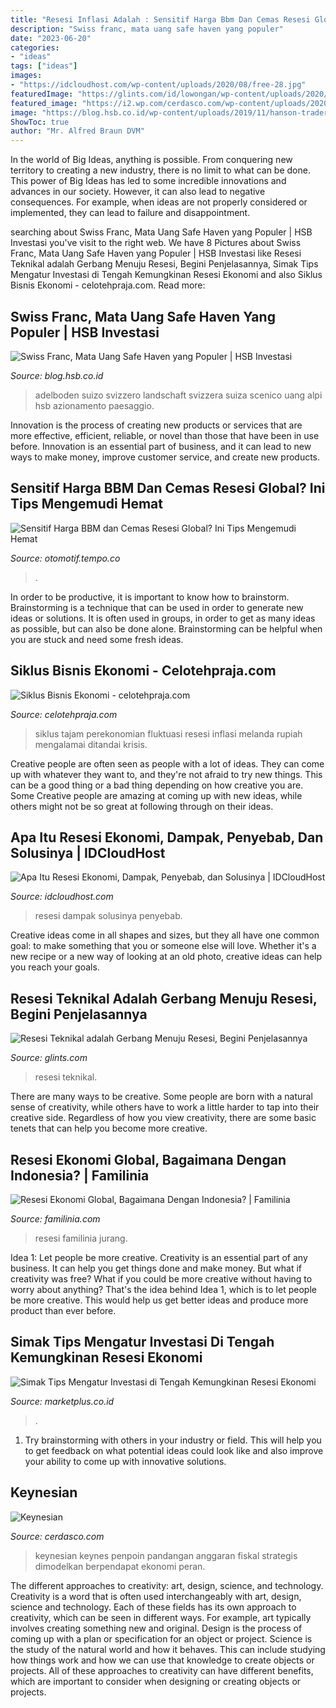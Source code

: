 ```yaml
---
title: "Resesi Inflasi Adalah : Sensitif Harga Bbm Dan Cemas Resesi Global? Ini Tips Mengemudi Hemat"
description: "Swiss franc, mata uang safe haven yang populer"
date: "2023-06-20"
categories:
- "ideas"
tags: ["ideas"]
images:
- "https://idcloudhost.com/wp-content/uploads/2020/08/free-28.jpg"
featuredImage: "https://glints.com/id/lowongan/wp-content/uploads/2020/08/top-view-holding-bank-notes-tied-with-rubber-band_23-2148546935.jpg"
featured_image: "https://i2.wp.com/cerdasco.com/wp-content/uploads/2020/08/Keynesian.jpg?w=1536&amp;ssl=1"
image: "https://blog.hsb.co.id/wp-content/uploads/2019/11/hanson-trader-terpercaya-negara-swiss-800x534.jpg"
ShowToc: true
author: "Mr. Alfred Braun DVM"
---
```



In the world of Big Ideas, anything is possible. From conquering new territory to creating a new industry, there is no limit to what can be done. This power of Big Ideas has led to some incredible innovations and advances in our society. However, it can also lead to negative consequences. For example, when ideas are not properly considered or implemented, they can lead to failure and disappointment.

	

		
searching about Swiss Franc, Mata Uang Safe Haven yang Populer | HSB Investasi you've visit to the right web. We have 8 Pictures about Swiss Franc, Mata Uang Safe Haven yang Populer | HSB Investasi like Resesi Teknikal adalah Gerbang Menuju Resesi, Begini Penjelasannya, Simak Tips Mengatur Investasi di Tengah Kemungkinan Resesi Ekonomi and also Siklus Bisnis Ekonomi - celotehpraja.com. Read more:
		
    
## Swiss Franc, Mata Uang Safe Haven Yang Populer | HSB Investasi

<img loading=lazy src="https://blog.hsb.co.id/wp-content/uploads/2019/11/hanson-trader-terpercaya-negara-swiss-800x534.jpg" onerror="this.onerror=null;this.src='https://tse3.mm.bing.net/th?id=OIP.nnoNCFmvJFnnHsvhS008-AHaE8&amp;pid=15.1';" alt="Swiss Franc, Mata Uang Safe Haven yang Populer | HSB Investasi">

_Source: blog.hsb.co.id_

>adelboden suizo svizzero landschaft svizzera suiza scenico uang alpi hsb azionamento paesaggio. 

	

Innovation is the process of creating new products or services that are more effective, efficient, reliable, or novel than those that have been in use before. Innovation is an essential part of business, and it can lead to new ways to make money, improve customer service, and create new products.

    
## Sensitif Harga BBM Dan Cemas Resesi Global? Ini Tips Mengemudi Hemat

<img loading=lazy src="https://statik.tempo.co/data/2021/07/01/id_1031924/1031924_720.jpg" onerror="this.onerror=null;this.src='https://tse1.mm.bing.net/th?id=OIP.K74PWO8v-5Sk7jre5SaF4QHaEK&amp;pid=15.1';" alt="Sensitif Harga BBM dan Cemas Resesi Global? Ini Tips Mengemudi Hemat">

_Source: otomotif.tempo.co_

>. 

	

In order to be productive, it is important to know how to brainstorm. Brainstorming is a technique that can be used in order to generate new ideas or solutions. It is often used in groups, in order to get as many ideas as possible, but can also be done alone. Brainstorming can be helpful when you are stuck and need some fresh ideas.

    
## Siklus Bisnis Ekonomi - Celotehpraja.com

<img loading=lazy src="https://1.bp.blogspot.com/-nA-Z6qu96c4/YCV-7k-WbgI/AAAAAAAAANs/TfWrNYqq_coCVTvppDg9Nfy4O7NxVhMZQCLcBGAsYHQ/s727/Fluktuasi%2BEkonomi%2BIndonesia.jpg" onerror="this.onerror=null;this.src='https://tse2.mm.bing.net/th?id=OIP.8EvkN2JswJ1GIQ5875fWXQHaC1&amp;pid=15.1';" alt="Siklus Bisnis Ekonomi - celotehpraja.com">

_Source: celotehpraja.com_

>siklus tajam perekonomian fluktuasi resesi inflasi melanda rupiah mengalamai ditandai krisis. 

	

Creative people are often seen as people with a lot of ideas. They can come up with whatever they want to, and they're not afraid to try new things. This can be a good thing or a bad thing depending on how creative you are. Some Creative people are amazing at coming up with new ideas, while others might not be so great at following through on their ideas.

    
## Apa Itu Resesi Ekonomi, Dampak, Penyebab, Dan Solusinya | IDCloudHost

<img loading=lazy src="https://idcloudhost.com/wp-content/uploads/2020/08/free-28.jpg" onerror="this.onerror=null;this.src='https://tse3.mm.bing.net/th?id=OIP.osewAUWWJLoHioGrVT8h9gHaD5&amp;pid=15.1';" alt="Apa Itu Resesi Ekonomi, Dampak, Penyebab, dan Solusinya | IDCloudHost">

_Source: idcloudhost.com_

>resesi dampak solusinya penyebab. 

	

Creative ideas come in all shapes and sizes, but they all have one common goal: to make something that you or someone else will love. Whether it's a new recipe or a new way of looking at an old photo, creative ideas can help you reach your goals.

    
## Resesi Teknikal Adalah Gerbang Menuju Resesi, Begini Penjelasannya

<img loading=lazy src="https://glints.com/id/lowongan/wp-content/uploads/2020/08/top-view-holding-bank-notes-tied-with-rubber-band_23-2148546935.jpg" onerror="this.onerror=null;this.src='https://tse3.mm.bing.net/th?id=OIP.zdgPd0JMBNvU5aHCWH1AMwHaE7&amp;pid=15.1';" alt="Resesi Teknikal adalah Gerbang Menuju Resesi, Begini Penjelasannya">

_Source: glints.com_

>resesi teknikal. 

	

There are many ways to be creative. Some people are born with a natural sense of creativity, while others have to work a little harder to tap into their creative side. Regardless of how you view creativity, there are some basic tenets that can help you become more creative.

    
## Resesi Ekonomi Global, Bagaimana Dengan Indonesia? | Familinia

<img loading=lazy src="https://familinia.com/wp-content/uploads/2020/08/Pedagang-di-Pasar-Tradisional-696x391.jpg" onerror="this.onerror=null;this.src='https://tse3.mm.bing.net/th?id=OIP.yIkBlP9GqbLgXbNPR7zW-wHaEK&amp;pid=15.1';" alt="Resesi Ekonomi Global, Bagaimana Dengan Indonesia? | Familinia">

_Source: familinia.com_

>resesi familinia jurang. 

	

Idea 1: Let people be more creative.
Creativity is an essential part of any business. It can help you get things done and make money. But what if creativity was free? What if you could be more creative without having to worry about anything? That's the idea behind Idea 1, which is to let people be more creative. This would help us get better ideas and produce more product than ever before.

    
## Simak Tips Mengatur Investasi Di Tengah Kemungkinan Resesi Ekonomi

<img loading=lazy src="https://marketplus.co.id/wp-content/uploads/2022/10/Aplikasi-Ajaib-Investasi.jpg" onerror="this.onerror=null;this.src='https://tse1.mm.bing.net/th?id=OIP.F0v7v8Knt_fLGYhvW4NB7wHaEZ&amp;pid=15.1';" alt="Simak Tips Mengatur Investasi di Tengah Kemungkinan Resesi Ekonomi">

_Source: marketplus.co.id_

>. 

	

1. Try brainstorming with others in your industry or field. This will help you to get feedback on what potential ideas could look like and also improve your ability to come up with innovative solutions.

    
## Keynesian

<img loading=lazy src="https://i2.wp.com/cerdasco.com/wp-content/uploads/2020/08/Keynesian.jpg?w=1536&amp;ssl=1" onerror="this.onerror=null;this.src='https://tse2.mm.bing.net/th?id=OIP.nLWvp2W_UZCILLMJgp3wVwHaEU&amp;pid=15.1';" alt="Keynesian">

_Source: cerdasco.com_

>keynesian keynes penpoin pandangan anggaran fiskal strategis dimodelkan berpendapat ekonomi peran. 

	

The different approaches to creativity: art, design, science, and technology.
Creativity is a word that is often used interchangeably with art, design, science and technology. Each of these fields has its own approach to creativity, which can be seen in different ways. For example, art typically involves creating something new and original. Design is the process of coming up with a plan or specification for an object or project. Science is the study of the natural world and how it behaves. This can include studying how things work and how we can use that knowledge to create objects or projects. All of these approaches to creativity can have different benefits, which are important to consider when designing or creating objects or projects.

